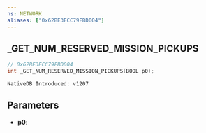 ```yaml
---
ns: NETWORK
aliases: ["0x62BE3ECC79FBD004"]
---
```

## _GET_NUM_RESERVED_MISSION_PICKUPS

```c
// 0x62BE3ECC79FBD004
int _GET_NUM_RESERVED_MISSION_PICKUPS(BOOL p0);
```

```
NativeDB Introduced: v1207
```

## Parameters
* **p0**:
